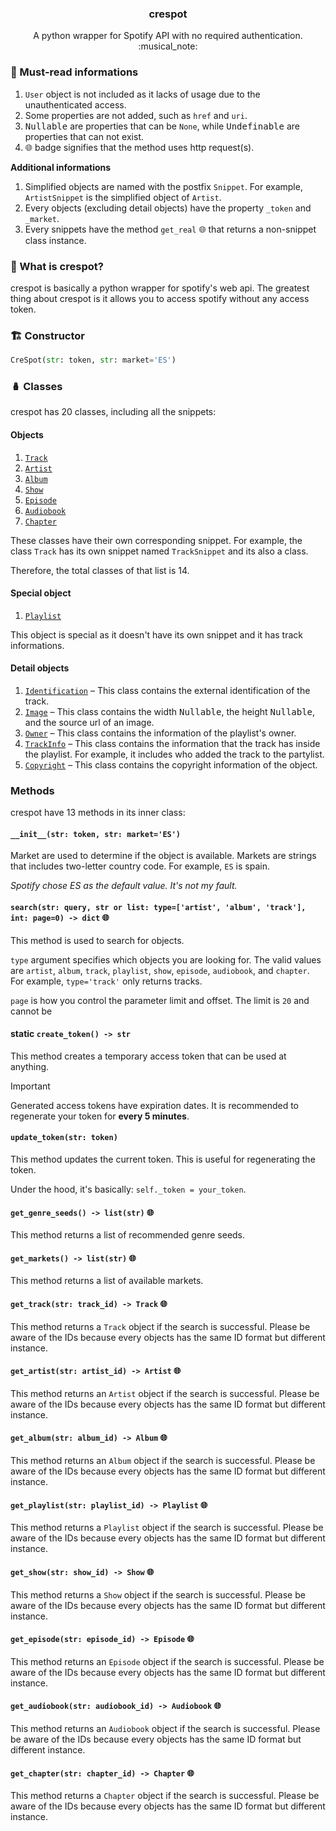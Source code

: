<h3 align="center">crespot</h3>
<p align="center">A python wrapper for Spotify API with no required authentication. :musical_note:</p>

### :key: Must-read informations

1. `User` object is not included as it lacks of usage due to the unauthenticated access.
2. Some properties are not added, such as `href` and `uri`.
3. <kbd>Nullable</kbd> are properties that can be `None`, while <kbd>Undefinable</kbd> are properties that can not exist.
4. <kbd>:globe_with_meridians:</kbd> badge signifies that the method uses http request(s).

**Additional informations**

1. Simplified objects are named with the postfix `Snippet`. For example, `ArtistSnippet` is the simplified object of `Artist`.
2. Every objects (excluding detail objects) have the property `_token` and `_market`.
3. Every snippets have the method `get_real` <kbd>:globe_with_meridians:</kbd> that returns a non-snippet class instance.

### :book: What is crespot?
crespot is basically a python wrapper for spotify's web api. The greatest thing about crespot is it allows you to access spotify without any access token.

### :building_construction: Constructor

```python
CreSpot(str: token, str: market='ES')
```

### :nesting_dolls: Classes
crespot has 20 classes, including all the snippets:

#### Objects

1. [`Track`](/crespot/single/track)
2. [`Artist`](/crespot/single/artist)
3. [`Album`](/crespot/group/album)
4. [`Show`](/crespot/group/show)
5. [`Episode`](/crespot/single/episode)
6. [`Audiobook`](/crespot/group/audiobook)
7. [`Chapter`](/crespot/single/chapter)

These classes have their own corresponding snippet. For example, the class `Track` has its own snippet named `TrackSnippet` and its also a class.

Therefore, the total classes of that list is 14.

#### Special object

1. [`Playlist`](/crespot/group/playlist)

This object is special as it doesn't have its own snippet and it has track informations.

#### Detail objects

1. [`Identification`](/crespot/detail/identification) &ndash; This class contains the external identification of the track.
2. [`Image`](/crespot/detail/image) &ndash; This class contains the width <kbd>Nullable</kbd>, the height <kbd>Nullable</kbd>, and the source url of an image.
3. [`Owner`](/crespot/detail/owner) &ndash; This class contains the information of the playlist's owner.
4. [`TrackInfo`](/crespot/detail/trackinfo) &ndash; This class contains the information that the track has inside the playlist. For example, it includes who added the track to the partylist.
5. [`Copyright`](/crespot/detail/copyright) &ndash; This class contains the copyright information of the object.

### Methods

crespot have 13 methods in its inner class:

#### `__init__(str: token, str: market='ES')`

Market are used to determine if the object is available. Markets are strings that includes two-letter country code. For example, `ES` is spain.

*Spotify chose ES as the default value. It's not my fault.*

#### `search(str: query, str or list: type=['artist', 'album', 'track'], int: page=0) -> dict` <kbd>:globe_with_meridians:</kbd>

This method is used to search for objects.

`type` argument specifies which objects you are looking for. The valid values are `artist`, `album`, `track`, `playlist`, `show`, `episode`, `audiobook`, and `chapter`. For example, `type='track'` only returns tracks.

`page` is how you control the parameter limit and offset. The limit is `20` and cannot be 

#### static `create_token() -> str`

This method creates a temporary access token that can be used at anything.

> [!IMPORTANT]
> Generated access tokens have expiration dates. It is recommended to regenerate your token for **every 5 minutes**.

#### `update_token(str: token)`

This method updates the current token. This is useful for regenerating the token.

Under the hood, it's basically: `self._token = your_token`. 

#### `get_genre_seeds() -> list(str)` <kbd>:globe_with_meridians:</kbd>

This method returns a list of recommended genre seeds.

#### `get_markets() -> list(str)` <kbd>:globe_with_meridians:</kbd>

This method returns a list of available markets.

#### `get_track(str: track_id) -> Track` <kbd>:globe_with_meridians:</kbd>

This method returns a `Track` object if the search is successful. Please be aware of the IDs because every objects has the same ID format but different instance.

#### `get_artist(str: artist_id) -> Artist` <kbd>:globe_with_meridians:</kbd>

This method returns an `Artist` object if the search is successful. Please be aware of the IDs because every objects has the same ID format but different instance.

#### `get_album(str: album_id) -> Album` <kbd>:globe_with_meridians:</kbd>

This method returns an `Album` object if the search is successful. Please be aware of the IDs because every objects has the same ID format but different instance.

#### `get_playlist(str: playlist_id) -> Playlist` <kbd>:globe_with_meridians:</kbd>

This method returns a `Playlist` object if the search is successful. Please be aware of the IDs because every objects has the same ID format but different instance.

#### `get_show(str: show_id) -> Show` <kbd>:globe_with_meridians:</kbd>

This method returns a `Show` object if the search is successful. Please be aware of the IDs because every objects has the same ID format but different instance.

#### `get_episode(str: episode_id) -> Episode` <kbd>:globe_with_meridians:</kbd>

This method returns an `Episode` object if the search is successful. Please be aware of the IDs because every objects has the same ID format but different instance.

#### `get_audiobook(str: audiobook_id) -> Audiobook` <kbd>:globe_with_meridians:</kbd>

This method returns an `Audiobook` object if the search is successful. Please be aware of the IDs because every objects has the same ID format but different instance.

#### `get_chapter(str: chapter_id) -> Chapter` <kbd>:globe_with_meridians:</kbd>

This method returns a `Chapter` object if the search is successful. Please be aware of the IDs because every objects has the same ID format but different instance.